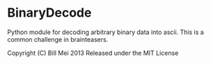 BinaryDecode
============

Python module for decoding arbitrary binary data into ascii. This is a common challenge in brainteasers.

Copyright (C) Bill Mei 2013
Released under the MIT License
